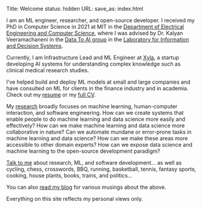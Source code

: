 Title: Welcome
status: hidden
URL:
save_as: index.html

I am an ML engineer, researcher, and open-source developer. I received my PhD in Computer Science in 2021 at MIT in the [Department of Electrical Engineering and Computer Science](https://www.eecs.mit.edu), where I was advised by Dr. Kalyan Veeramachaneni in the [Data To AI group](https://dai.lids.mit.edu) in the [Laboratory for Information and Decision Systems](https://lids.mit.edu).

Currently, I am Infrastructure Lead and ML Engineer at [Xyla](https://xyla.com), a startup developing AI systems for understanding complex knowledge such as clinical medical research studies.

I've helped build and deploy ML models at small and large companies and have consulted on ML for clients in the finance industry and in academia. Check out my [resume]({static}/files/resume.pdf) or my [full CV]({static}/files/cv.pdf).

My [research]({filename}/pages/research.md) broadly focuses on machine learning, human-computer interaction, and software engineering. How can we create systems that enable people to do machine learning and data science more easily and effectively? How can we make machine learning and data science more collaborative in nature? Can we automate mundane or error-prone tasks in machine learning and data science? How can we make these areas more accessible to other domain experts? How can we expose data science and machine learning to the open-source development paradigm?

[Talk to me]({filename}/pages/contact.md) about research, ML, and software development... as well as cycling, chess, crosswords, BBQ, running, basketball, tennis, fantasy sports, cooking, house plants, books, trains, and politics...

You can also [read my blog](/blog) for various musings about the above.

Everything on this site reflects my personal views only.
